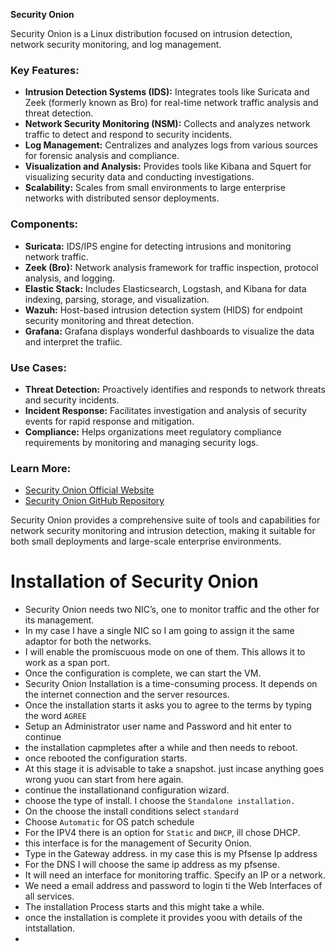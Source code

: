 **Security Onion**

Security Onion is a Linux distribution focused on intrusion detection, network security monitoring, and log management.

### Key Features:

- **Intrusion Detection Systems (IDS):** Integrates tools like Suricata and Zeek (formerly known as Bro) for real-time network traffic analysis and threat detection.
- **Network Security Monitoring (NSM):** Collects and analyzes network traffic to detect and respond to security incidents.
- **Log Management:** Centralizes and analyzes logs from various sources for forensic analysis and compliance.
- **Visualization and Analysis:** Provides tools like Kibana and Squert for visualizing security data and conducting investigations.
- **Scalability:** Scales from small environments to large enterprise networks with distributed sensor deployments.

### Components:

- **Suricata:** IDS/IPS engine for detecting intrusions and monitoring network traffic.
- **Zeek (Bro):** Network analysis framework for traffic inspection, protocol analysis, and logging.
- **Elastic Stack:** Includes Elasticsearch, Logstash, and Kibana for data indexing, parsing, storage, and visualization.
- **Wazuh:** Host-based intrusion detection system (HIDS) for endpoint security monitoring and threat detection.
- **Grafana:** Grafana displays wonderful dashboards to visualize the data and interpret the trafiic.

### Use Cases:

- **Threat Detection:** Proactively identifies and responds to network threats and security incidents.
- **Incident Response:** Facilitates investigation and analysis of security events for rapid response and mitigation.
- **Compliance:** Helps organizations meet regulatory compliance requirements by monitoring and managing security logs.

### Learn More:

- [Security Onion Official Website](https://securityonion.net/)
- [Security Onion GitHub Repository](https://github.com/Security-Onion-Solutions/securityonion)

Security Onion provides a comprehensive suite of tools and capabilities for network security monitoring and intrusion detection, making it suitable for both small deployments and large-scale enterprise environments.
<a name="install"></a>
# Installation of Security Onion

-	Security Onion needs two NIC’s, one to monitor traffic and the other for its management.
-	In my case I have a single NIC so I am going to assign it the same adaptor for both the networks.
-	I will enable the promiscuous mode on one of them. This allows it to work as a span port.
-	Once the configuration is complete, we can start the VM.
-	Security Onion Installation is a time-consuming process. It depends on the internet connection and the server resources.
-	Once the installation starts it asks you to agree to the terms by typing the word ` AGREE `
-	Setup an Administrator  user name and Password and hit enter to continue
-	the installation capmpletes after a while and then needs to reboot.
-	once rebooted the configuration starts.
-	At this stage it is advisable to take a snapshot. just incase anything goes wrong yuou can start from here again.
-	continue the installationand configuration wizard.
-	choose the type of install. I choose the `Standalone installation.`
-	On the choose the install conditions select  `standard`
-	Choose `Automatic` for OS patch schedule
-	For the IPV4 there is an option for `Static` and `DHCP`, ill chose DHCP.
-	this interface is for the management of Security Onion.
-	Type in the Gateway address. in my case this is my Pfsense Ip address
-	For the DNS I will choose the same ip address as my pfsense.
-	It will need an interface for monitoring traffic. Specify an IP or a network.
-	We need a email address and password to login ti the Web Interfaces of all services.
-	The installation Process starts and this might take a while.
-	once the installation is complete it provides yoou with details of the intstallation.
-	

